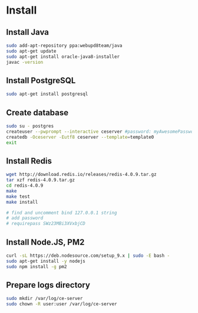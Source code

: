 # Install

## Install Java
```bash
sudo add-apt-repository ppa:webupd8team/java
sudo apt-get update
sudo apt-get install oracle-java8-installer
javac -version
```

## Install PostgreSQL
```bash
sudo apt-get install postgresql
```

## Create database
```bash
sudo su - postgres
createuser --pwprompt --interactive ceserver #password: myAwesomePassword
createdb -Oceserver -Eutf8 ceserver --template=template0
exit
```

## Install Redis
```bash
wget http://download.redis.io/releases/redis-4.0.9.tar.gz
tar xzf redis-4.0.9.tar.gz
cd redis-4.0.9
make
make test
make install

# find and uncomment bind 127.0.0.1 string
# add password
# requirepass SWz23MBi3XVxbjCD
```

## Install Node.JS, PM2
```bash
curl -sL https://deb.nodesource.com/setup_9.x | sudo -E bash -
sudo apt-get install -y nodejs
sudo npm install -g pm2
```

## Prepare logs directory
```bash
sudo mkdir /var/log/ce-server
sudo chown -R user:user /var/log/ce-server
```